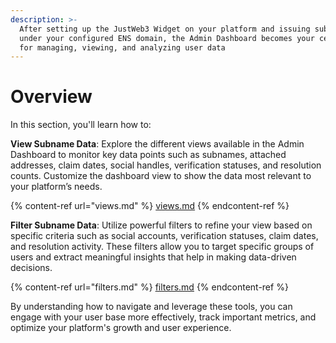 ```yaml
---
description: >-
  After setting up the JustWeb3 Widget on your platform and issuing subnames
  under your configured ENS domain, the Admin Dashboard becomes your central hub
  for managing, viewing, and analyzing user data
---
```


# Overview

In this section, you'll learn how to:

**View Subname Data**: Explore the different views available in the Admin Dashboard to monitor key data points such as subnames, attached addresses, claim dates, social handles, verification statuses, and resolution counts. Customize the dashboard view to show the data most relevant to your platform’s needs.

{% content-ref url="views.md" %}
[views.md](views.md)
{% endcontent-ref %}



**Filter Subname Data**: Utilize powerful filters to refine your view based on specific criteria such as social accounts, verification statuses, claim dates, and resolution activity. These filters allow you to target specific groups of users and extract meaningful insights that help in making data-driven decisions.

{% content-ref url="filters.md" %}
[filters.md](filters.md)
{% endcontent-ref %}



By understanding how to navigate and leverage these tools, you can engage with your user base more effectively, track important metrics, and optimize your platform's growth and user experience.
